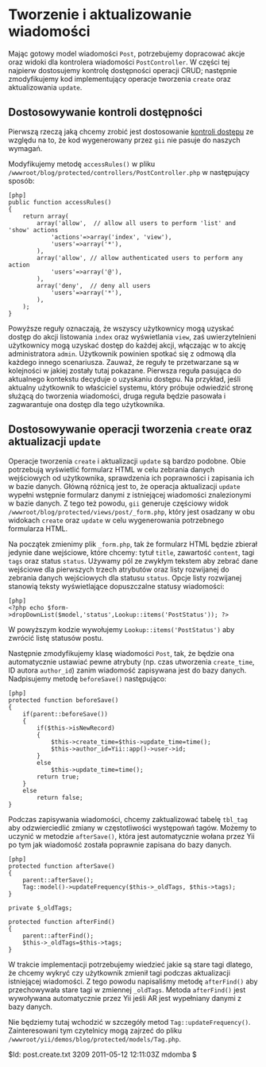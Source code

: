 Tworzenie i aktualizowanie wiadomości
===========================

Mając gotowy model wiadomości `Post`, potrzebujemy dopracować akcje oraz widoki dla kontrolera wiadomości `PostController`. W części tej najpierw dostosujemy kontrolę dostępności operacji CRUD; następnie zmodyfikujemy kod implementujący operacje tworzenia `create` oraz aktualizowania `update`.


Dostosowywanie kontroli dostępności
--------------------------

Pierwszą rzeczą jaką chcemy zrobić jest dostosowanie [kontroli dostępu](http://www.yiiframework.com/doc/guide/topics.auth#access-control-filter) ze względu na to, że kod wygenerowany przez `gii` nie pasuje do naszych wymagań.

Modyfikujemy metodę `accessRules()` w pliku `/wwwroot/blog/protected/controllers/PostController.php` w następujący sposób:

~~~
[php]
public function accessRules()
{
	return array(
		array('allow',  // allow all users to perform 'list' and 'show' actions
			'actions'=>array('index', 'view'),
			'users'=>array('*'),
		),
		array('allow', // allow authenticated users to perform any action
			'users'=>array('@'),
		),
		array('deny',  // deny all users
			'users'=>array('*'),
		),
	);
}
~~~

Powyższe reguły oznaczają, że wszyscy użytkownicy mogą uzyskać dostęp do akcji listowania `index` oraz wyświetlania `view`, zaś uwierzytelnieni użytkownicy mogą uzyskać dostęp do każdej akcji, włączając w to akcję administratora `admin`. Użytkownik powinien spotkać się z odmową dla każdego innego scenariusza. Zauważ, że reguły te przetwarzane są w kolejności w jakiej zostały tutaj pokazane. Pierwsza reguła pasująca do aktualnego kontekstu decyduje o uzyskaniu dostępu. Na przykład, jeśli aktualny użytkownik to właściciel systemu, który próbuje odwiedzić stronę służącą do tworzenia wiadomości, druga reguła będzie pasowała i zagwarantuje ona dostęp dla tego użytkownika.


Dostosowywanie operacji tworzenia `create` oraz aktualizacji `update`
--------------------------------------------

Operacje tworzenia `create` i aktualizacji `update` są bardzo podobne. Obie potrzebują wyświetlić formularz HTML w celu zebrania danych wejściowych od użytkownika, sprawdzenia ich poprawności i zapisania ich w bazie danych. Główną różnicą jest to, że operacja aktualizacji `update` wypełni wstępnie formularz danymi z istniejącej wiadomości znalezionymi w bazie danych. Z tego też powodu, `gii` generuje częściowy widok `/wwwroot/blog/protected/views/post/_form.php`, który jest osadzany w obu widokach `create` oraz `update` w celu wygenerowania potrzebnego formularza HTML.

Na początek zmienimy plik `_form.php`, tak że formularz HTML będzie zbierał jedynie dane wejściowe, które chcemy: tytuł `title`, zawartość `content`, tagi `tags` oraz status `status`. Używamy pól ze zwykłym tekstem aby zebrać dane wejściowe dla pierwszych trzech atrybutów oraz listy rozwijanej do zebrania danych wejściowych dla statusu `status`. Opcje listy rozwijanej stanowią teksty wyświetlające dopuszczalne statusy wiadomości:

~~~
[php]
<?php echo $form->dropDownList($model,'status',Lookup::items('PostStatus')); ?>
~~~

W powyższym kodzie wywołujemy `Lookup::items('PostStatus')` aby zwrócić listę statusów postu. 

Następnie zmodyfikujemy klasę wiadomości `Post`, tak, że będzie ona automatycznie ustawiać pewne atrybuty (np. czas utworzenia `create_time`, ID autora `author_id`) zanim wiadomość zapisywana jest do bazy danych. Nadpisujemy metodę `beforeSave()` następująco:

~~~
[php]
protected function beforeSave()
{
	if(parent::beforeSave())
	{
		if($this->isNewRecord)
		{
			$this->create_time=$this->update_time=time();
			$this->author_id=Yii::app()->user->id;
		}
		else
			$this->update_time=time();
		return true;
	}
	else
		return false;
}
~~~

Podczas zapisywania wiadomości, chcemy zaktualizować tabelę `tbl_tag` aby odzwierciedlić zmiany w częstotliwości występowań tagów. Możemy to uczynić w metodzie `afterSave()`, która jest automatycznie wołana przez Yii po tym jak wiadomość została poprawnie zapisana do bazy danych.  

~~~
[php]
protected function afterSave()
{
	parent::afterSave();
	Tag::model()->updateFrequency($this->_oldTags, $this->tags);
}

private $_oldTags;

protected function afterFind()
{
	parent::afterFind();
	$this->_oldTags=$this->tags;
}
~~~

W trakcie implementacji potrzebujemy wiedzieć jakie są stare tagi dlatego, że chcemy wykryć czy użytkownik zmienił tagi podczas aktualizacji istniejącej wiadomości. Z tego powodu napisaliśmy metodę `afterFind()` aby przechowywała stare tagi w zmiennej `_oldTags`. Metoda `afterFind()` jest wywoływana automatycznie przez Yii jeśli AR jest wypełniany danymi z bazy danych. 

Nie będziemy tutaj wchodzić w szczegóły metod `Tag::updateFrequency()`. Zainteresowani tym czytelnicy mogą zajrzeć do pliku `/wwwroot/yii/demos/blog/protected/models/Tag.php`.


<div class="revision">$Id: post.create.txt 3209 2011-05-12 12:11:03Z mdomba $</div>